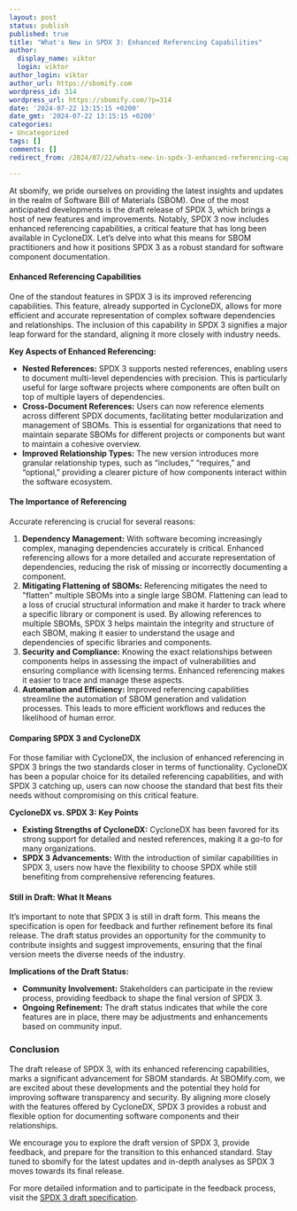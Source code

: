 ```yaml
---
layout: post
status: publish
published: true
title: "What's New in SPDX 3: Enhanced Referencing Capabilities"
author:
  display_name: viktor
  login: viktor
author_login: viktor
author_url: https://sbomify.com
wordpress_id: 314
wordpress_url: https://sbomify.com/?p=314
date: '2024-07-22 13:15:15 +0200'
date_gmt: '2024-07-22 13:15:15 +0200'
categories:
- Uncategorized
tags: []
comments: []
redirect_from: /2024/07/22/whats-new-in-spdx-3-enhanced-referencing-capabilities/

---
```


At sbomify, we pride ourselves on providing the latest insights and updates in the realm of Software Bill of Materials (SBOM). One of the most anticipated developments is the draft release of SPDX 3, which brings a host of new features and improvements. Notably, SPDX 3 now includes enhanced referencing capabilities, a critical feature that has long been available in CycloneDX. Let’s delve into what this means for SBOM practitioners and how it positions SPDX 3 as a robust standard for software component documentation.

#### Enhanced Referencing Capabilities

One of the standout features in SPDX 3 is its improved referencing capabilities. This feature, already supported in CycloneDX, allows for more efficient and accurate representation of complex software dependencies and relationships. The inclusion of this capability in SPDX 3 signifies a major leap forward for the standard, aligning it more closely with industry needs.

**Key Aspects of Enhanced Referencing:**

- **Nested References:** SPDX 3 supports nested references, enabling users to document multi-level dependencies with precision. This is particularly useful for large software projects where components are often built on top of multiple layers of dependencies.
- **Cross-Document References:** Users can now reference elements across different SPDX documents, facilitating better modularization and management of SBOMs. This is essential for organizations that need to maintain separate SBOMs for different projects or components but want to maintain a cohesive overview.
- **Improved Relationship Types:** The new version introduces more granular relationship types, such as “includes,” “requires,” and “optional,” providing a clearer picture of how components interact within the software ecosystem.

#### The Importance of Referencing

Accurate referencing is crucial for several reasons:

1. **Dependency Management:** With software becoming increasingly complex, managing dependencies accurately is critical. Enhanced referencing allows for a more detailed and accurate representation of dependencies, reducing the risk of missing or incorrectly documenting a component.
2. **Mitigating Flattening of SBOMs:** Referencing mitigates the need to "flatten" multiple SBOMs into a single large SBOM. Flattening can lead to a loss of crucial structural information and make it harder to track where a specific library or component is used. By allowing references to multiple SBOMs, SPDX 3 helps maintain the integrity and structure of each SBOM, making it easier to understand the usage and dependencies of specific libraries and components.
3. **Security and Compliance:** Knowing the exact relationships between components helps in assessing the impact of vulnerabilities and ensuring compliance with licensing terms. Enhanced referencing makes it easier to trace and manage these aspects.
4. **Automation and Efficiency:** Improved referencing capabilities streamline the automation of SBOM generation and validation processes. This leads to more efficient workflows and reduces the likelihood of human error.

#### Comparing SPDX 3 and CycloneDX

For those familiar with CycloneDX, the inclusion of enhanced referencing in SPDX 3 brings the two standards closer in terms of functionality. CycloneDX has been a popular choice for its detailed referencing capabilities, and with SPDX 3 catching up, users can now choose the standard that best fits their needs without compromising on this critical feature.

**CycloneDX vs. SPDX 3: Key Points**

- **Existing Strengths of CycloneDX:** CycloneDX has been favored for its strong support for detailed and nested references, making it a go-to for many organizations.
- **SPDX 3 Advancements:** With the introduction of similar capabilities in SPDX 3, users now have the flexibility to choose SPDX while still benefiting from comprehensive referencing features.

#### Still in Draft: What It Means

It’s important to note that SPDX 3 is still in draft form. This means the specification is open for feedback and further refinement before its final release. The draft status provides an opportunity for the community to contribute insights and suggest improvements, ensuring that the final version meets the diverse needs of the industry.

**Implications of the Draft Status:**

- **Community Involvement:** Stakeholders can participate in the review process, providing feedback to shape the final version of SPDX 3.
- **Ongoing Refinement:** The draft status indicates that while the core features are in place, there may be adjustments and enhancements based on community input.

### Conclusion

The draft release of SPDX 3, with its enhanced referencing capabilities, marks a significant advancement for SBOM standards. At SBOMify.com, we are excited about these developments and the potential they hold for improving software transparency and security. By aligning more closely with the features offered by CycloneDX, SPDX 3 provides a robust and flexible option for documenting software components and their relationships.

We encourage you to explore the draft version of SPDX 3, provide feedback, and prepare for the transition to this enhanced standard. Stay tuned to sbomify for the latest updates and in-depth analyses as SPDX 3 moves towards its final release.

For more detailed information and to participate in the feedback process, visit the [SPDX 3 draft specification](https://spdx.org/spdx-specification-draft).
